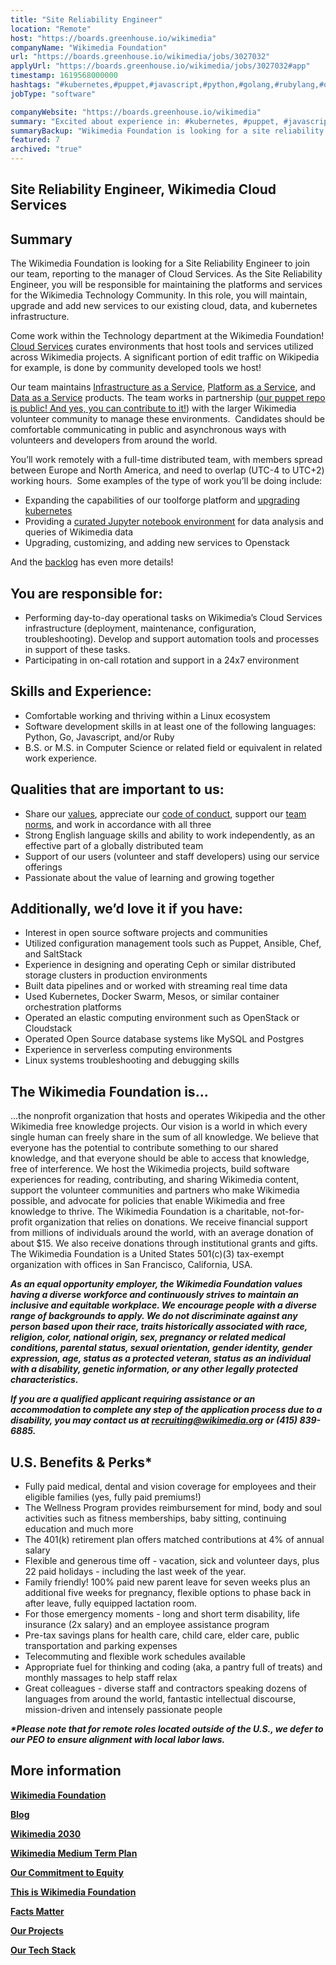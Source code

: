 ```yaml
---
title: "Site Reliability Engineer"
location: "Remote"
host: "https://boards.greenhouse.io/wikimedia"
companyName: "Wikimedia Foundation"
url: "https://boards.greenhouse.io/wikimedia/jobs/3027032"
applyUrl: "https://boards.greenhouse.io/wikimedia/jobs/3027032#app"
timestamp: 1619568000000
hashtags: "#kubernetes,#puppet,#javascript,#python,#golang,#rubylang,#operations,#management,#linux,#ansible"
jobType: "software"

companyWebsite: "https://boards.greenhouse.io/wikimedia"
summary: "Excited about experience in: #kubernetes, #puppet, #javascript? Check out this job post!"
summaryBackup: "Wikimedia Foundation is looking for a site reliability engineer that has experience in: #operations, #kubernetes, #management."
featured: 7
archived: "true"
---
```


## Site Reliability Engineer, Wikimedia Cloud Services

## Summary

The Wikimedia Foundation is looking for a Site Reliability Engineer to join our team, reporting to the manager of Cloud Services. As the Site Reliability Engineer, you will be responsible for maintaining the platforms and services for the Wikimedia Technology Community. In this role, you will maintain, upgrade and add new services to our existing cloud, data, and kubernetes infrastructure.

Come work within the Technology department at the Wikimedia Foundation! [Cloud Services](https://wikitech.wikimedia.org/wiki/Help:Cloud_Services_Introduction) curates environments that host tools and services utilized across Wikimedia projects. A significant portion of edit traffic on Wikipedia for example, is done by community developed tools we host! 

Our team maintains [Infrastructure as a Service](https://wikitech.wikimedia.org/wiki/Portal:Cloud_VPS), [Platform as a Service](https://wikitech.wikimedia.org/wiki/Portal:Toolforge), and [Data as a Service](https://wikitech.wikimedia.org/wiki/Portal:Data_Services) products. The team works in partnership ([our puppet repo is public! And yes, you can contribute to it!](https://diff.wikimedia.org/2011/09/19/ever-wondered-how-the-wikimedia-servers-are-configured/)) with the larger Wikimedia volunteer community to manage these environments.  Candidates should be comfortable communicating in public and asynchronous ways with volunteers and developers from around the world.

You’ll work remotely with a full-time distributed team, with members spread between Europe and North America, and need to overlap (UTC-4 to UTC+2) working hours.  Some examples of the type of work you’ll be doing include:

*   Expanding the capabilities of our toolforge platform and [upgrading kubernetes](https://techblog.wikimedia.org/2020/05/18/a-better-toolforge-upgrading-the-kubernetes-cluster/)
*   Providing a [curated Jupyter notebook environment](https://wikitech.wikimedia.org/wiki/PAWS) for data analysis and queries of Wikimedia data
*   Upgrading, customizing, and adding new services to Openstack

And the [backlog](https://phabricator.wikimedia.org/project/profile/832/) has even more details!

## You are responsible for:

*   Performing day-to-day operational tasks on Wikimedia’s Cloud Services infrastructure (deployment, maintenance, configuration, troubleshooting). Develop and support automation tools and processes in support of these tasks.
*   Participating in on-call rotation and support in a 24x7 environment

## Skills and Experience:

*   Comfortable working and thriving within a Linux ecosystem
*   Software development skills in at least one of the following languages: Python, Go, Javascript, and/or Ruby
*   B.S. or M.S. in Computer Science or related field or equivalent in related work experience.

## Qualities that are important to us:

*   Share our [values](https://wikimediafoundation.org/about/values/), appreciate our [code of conduct](https://www.mediawiki.org/wiki/Code_of_Conduct), support our [team norms](https://www.mediawiki.org/wiki/Wikimedia_Technical_Engagement/Team_Social_Norms), and work in accordance with all three
*   Strong English language skills and ability to work independently, as an effective part of a globally distributed team
*   Support of our users (volunteer and staff developers) using our service offerings
*   Passionate about the value of learning and growing together  

## Additionally, we’d love it if you have:

*   Interest in open source software projects and communities
*   Utilized configuration management tools such as Puppet, Ansible, Chef, and SaltStack
*   Experience in designing and operating Ceph or similar distributed storage clusters in production environments
*   Built data pipelines and or worked with streaming real time data
*   Used Kubernetes, Docker Swarm, Mesos, or similar container orchestration platforms
*   Operated an elastic computing environment such as OpenStack or Cloudstack
*   Operated Open Source database systems like MySQL and Postgres
*   Experience in serverless computing environments
*   Linux systems troubleshooting and debugging skills

## The Wikimedia Foundation is... 

...the nonprofit organization that hosts and operates Wikipedia and the other Wikimedia free knowledge projects. Our vision is a world in which every single human can freely share in the sum of all knowledge. We believe that everyone has the potential to contribute something to our shared knowledge, and that everyone should be able to access that knowledge, free of interference. We host the Wikimedia projects, build software experiences for reading, contributing, and sharing Wikimedia content, support the volunteer communities and partners who make Wikimedia possible, and advocate for policies that enable Wikimedia and free knowledge to thrive. The Wikimedia Foundation is a charitable, not-for-profit organization that relies on donations. We receive financial support from millions of individuals around the world, with an average donation of about $15. We also receive donations through institutional grants and gifts. The Wikimedia Foundation is a United States 501(c)(3) tax-exempt organization with offices in San Francisco, California, USA.

**_As an equal opportunity employer, the Wikimedia Foundation values having a diverse workforce and continuously strives to maintain an inclusive and equitable workplace. We encourage people with a diverse range of backgrounds to apply. We do not discriminate against any person based upon their race, traits historically associated with race, religion, color, national origin, sex, pregnancy or related medical conditions, parental status, sexual orientation, gender identity, gender expression, age, status as a protected veteran, status as an individual with a disability, genetic information, or any other legally protected characteristics._**

**_If you are a qualified applicant requiring assistance or an accommodation to complete any step of the application process due to a disability, you may contact us at recruiting@wikimedia.org or (415) 839-6885._**

## U.S. Benefits & Perks\*

*   Fully paid medical, dental and vision coverage for employees and their eligible families (yes, fully paid premiums!)
*   The Wellness Program provides reimbursement for mind, body and soul activities such as fitness memberships, baby sitting, continuing education and much more
*   The 401(k) retirement plan offers matched contributions at 4% of annual salary
*   Flexible and generous time off - vacation, sick and volunteer days, plus 22 paid holidays - including the last week of the year.
*   Family friendly! 100% paid new parent leave for seven weeks plus an additional five weeks for pregnancy, flexible options to phase back in after leave, fully equipped lactation room.
*   For those emergency moments - long and short term disability, life insurance (2x salary) and an employee assistance program
*   Pre-tax savings plans for health care, child care, elder care, public transportation and parking expenses
*   Telecommuting and flexible work schedules available
*   Appropriate fuel for thinking and coding (aka, a pantry full of treats) and monthly massages to help staff relax
*   Great colleagues - diverse staff and contractors speaking dozens of languages from around the world, fantastic intellectual discourse, mission-driven and intensely passionate people

**_\*Please note that for remote roles located outside of the U.S., we defer to our PEO to ensure alignment with local labor laws._**

## More information

[**Wikimedia Foundation**](https://wikimediafoundation.org/)

[**Blog**](https://wikimediafoundation.org/news/)

[**Wikimedia 2030**](https://meta.wikimedia.org/wiki/Strategy/Wikimedia_movement/2017)

[**Wikimedia Medium Term Plan**](https://meta.wikimedia.org/wiki/Wikimedia_Foundation_Medium-term_plan_2019)

[**Our Commitment to Equity**](https://medium.com/freely-sharing-the-sum-of-all-knowledge/we-stand-for-racial-justice-49c31afbabca)

[**This is Wikimedia Foundation**](https://www.youtube.com/watch?v=OQzZI0l3IOw) 

[**Facts Matter**](https://www.youtube.com/watch?v=xQ4ba28-oGs)

[**Our Projects**](https://wikimediafoundation.org/wiki/Our_projects)

[**Our Tech Stack**](https://techblog.wikimedia.org/)



